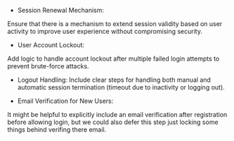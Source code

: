 - Session Renewal Mechanism:

Ensure that there is a mechanism to extend session validity based on user activity to improve user experience without compromising security.

- User Account Lockout:

Add logic to handle account lockout after multiple failed login attempts to prevent brute-force attacks.

- Logout Handling:
Include clear steps for handling both manual and automatic session termination (timeout due to inactivity or logging out).

- Email Verification for New Users:

It might be helpful to explicitly include an email verification after registration before allowing login, but we could also defer this step just locking some things behind verifing there email.


